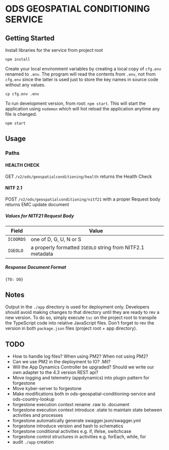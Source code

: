 # ODS GEOSPATIAL CONDITIONING SERVICE

## Getting Started

Install libraries for the service from project root

`npm install`

Create your local environment variables by creating a local copy of `cfg.env` renamed to `.env`. The program will read the contents from `.env`, not from `cfg.env` since the latter is used just to store the key names in source code without any values.

`cp cfg.env .env`


To run development version, from root: `npm start`. This will start the application using `nodemon` which will hot reload the application anytime any file is changed.

`npm start`



## Usage

### Paths

#### HEALTH CHECK
GET `/v2/ods/geospatialconditioning/health` returns the Health Check

#### NITF 2.1
POST `/v2/ods/geospatialconditioning/nitf21` with a proper Request body returns EMC update document

##### Values for NITF21 Request Body
| Field   | Value |
|----------|------------------------|
| `ICOORDS` | one of D, G, U, N or S |
| `IGEOLO` | a properly formatted `IGEOLO` string from NITF2.1 metadata |

##### Response Document Format
````{TO: DO}````

## Notes
Output in the `./app` directory is used for deployment only. Developers should avoid making changes to that directory until they are ready to rev a new version. To do so, simply execute `tsc` on the project root to transpile the TypeScript code into relative JavaScript files. Don't forget to rev the version in both `package.json` files (project root + app directory).

## TODO
- How to handle log files? When using PM2? When not using PM2?
- Can we use PM2 in the deployment to IO? .Mil?
- Will the App Dynamics Controller be upgraded? Should we write our own adapter to the 4.3 version REST api?
- Move logging and telemetry (appdynamics) into plugin pattern for forgestone
- Move kyber-server to forgestone
- Make modifications both in ods-geospatial-conditioning-service and ods-country-lookup
- forgestone execution context rename .raw to .document
- forgestone execution context introduce .state to maintain state between activities and processes
- forgestone automatically generate swagger.json/swagger.yml
- forgestone introduce version and hash to schematics
- forgestone conditional activities e.g. if, ifelse, switchcase
- forgestone control structures in activities e.g. forEach, while, for
- audit `./app` creation
